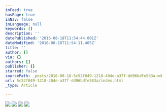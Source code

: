 ```yaml
---
inFeed: true
hasPage: true
inNav: false
inLanguage: null
keywords: []
description: ''
datePublished: '2016-08-18T11:54:44.001Z'
dateModified: '2016-08-18T11:54:11.405Z'
title: ''
author: []
via: {}
authors: []
publisher: {}
starred: false
sourcePath: _posts/2016-08-18-5c52f049-1218-404e-a37f-dd96bdfe583a.md
url: 5c52f049-1218-404e-a37f-dd96bdfe583a/index.html
_type: Article

---
```

![](https://the-grid-user-content.s3-us-west-2.amazonaws.com/e191715b-8a2d-445a-af53-19eafcb36c03.jpg)
![](https://the-grid-user-content.s3-us-west-2.amazonaws.com/47ed55d8-99a6-4955-9de1-753d63b0b1ea.jpg)
![](https://the-grid-user-content.s3-us-west-2.amazonaws.com/be51aa9b-f7e9-4f6f-822d-f160152fea8d.jpg)
![](https://the-grid-user-content.s3-us-west-2.amazonaws.com/468f34d2-a199-4afa-99f3-a72dfa22bced.jpg)